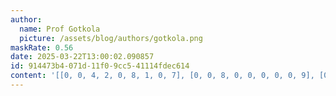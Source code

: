 ```yaml
---
author:
  name: Prof Gotkola
  picture: /assets/blog/authors/gotkola.png
maskRate: 0.56
date: 2025-03-22T13:00:02.090857
id: 914473b4-071d-11f0-9cc5-41114fdec614
content: '[[0, 0, 4, 2, 0, 8, 1, 0, 7], [0, 0, 8, 0, 0, 0, 0, 0, 9], [0, 0, 9, 0, 0, 6, 5, 2, 0], [8, 0, 0, 6, 0, 7, 2, 9, 0], [7, 0, 1, 3, 0, 9, 0, 8, 0], [0, 0, 6, 0, 5, 0, 3, 7, 0], [1, 0, 5, 0, 0, 2, 0, 0, 0], [0, 0, 7, 0, 0, 5, 8, 0, 2], [0, 9, 0, 0, 0, 4, 7, 0, 3]]'
---
```

